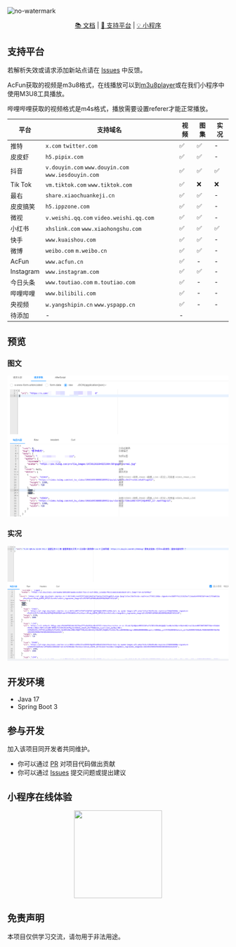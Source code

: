 ![no-watermark](https://socialify.git.ci/LauZzL/no-watermark/image?custom_description=%E5%9F%BA%E4%BA%8E+Spring+Boot+3+%E7%9A%84%E7%9F%AD%E8%A7%86%E9%A2%91%2F%E5%9B%BE%E9%9B%86%E5%8E%BB%E6%B0%B4%E5%8D%B0%E6%9C%8D%E5%8A%A1&custom_language=Spring+Boot&description=1&font=Inter&forks=1&language=1&name=1&owner=1&pattern=Circuit+Board&stargazers=1&theme=Auto)

<p align="center">
<p align="center">
<a href="./wiki/index.md">📚 文档</a> |
<a href="#支持平台">🎯 支持平台</a> |
<a href="#小程序在线体验">💡 小程序</a>
</p>


## 支持平台

若解析失效或请求添加新站点请在 [Issues](https://github.com/LauZzL/no-watermark/issues) 中反馈。

AcFun获取的视频是m3u8格式，在线播放可以到[m3u8player](https://m3u8player.org/)或在我们小程序中使用M3U8工具播放。

哔哩哔哩获取的视频格式是m4s格式，播放需要设置referer才能正常播放。

| 平台        | 支持域名                                              | 视频 | 图集 | 实况 |
|-----------|---------------------------------------------------|----|----|----|
| 推特        | `x.com` `twitter.com`                             | ✅  | ✅  | -  |
| 皮皮虾       | `h5.pipix.com`                                    | ✅  | ✅  | -  |
| 抖音        | `v.douyin.com` `www.douyin.com` `www.iesdouyin.com` | ✅  | ✅  | ✅ |
| Tik Tok   | `vm.tiktok.com` `www.tiktok.com`                  | ✅  | ❌️ | ❌️ |
| 最右        | `share.xiaochuankeji.cn`                          | ✅  | ✅  | -  |
| 皮皮搞笑      | `h5.ippzone.com`                                  | ✅  | ✅  | -  |
| 微视        | `v.weishi.qq.com` `video.weishi.qq.com`           | ✅  | ✅  | -  |
| 小红书       | `xhslink.com` `www.xiaohongshu.com`               | ✅  | ✅  | ✅ |
| 快手        | `www.kuaishou.com`                                | ✅  | ✅  | - |
| 微博        | `weibo.com` `m.weibo.cn`                          | ✅  | ✅  | - |
| AcFun     | `www.acfun.cn`                                    | ✅  | -  | - |
| Instagram | `www.instagram.com`                               | ✅  | ✅  | - |
| 今日头条      | `www.toutiao.com`  `m.toutiao.com`                | ✅  | -  | - |
| 哔哩哔哩      | `www.bilibili.com`                                | ✅  | -  | - |
| 央视频       | `w.yangshipin.cn`  `www.yspapp.cn`          | ✅  | -  | - |
| 待添加       | -                                                 | -  |



## 预览

### 图文

![图文](/wiki/images/preview-1.png)

### 实况

![实况](/wiki/images/preview-2.png)


## 开发环境

- Java 17
- Spring Boot 3

## 参与开发

加入该项目同开发者共同维护。

- 你可以通过 [PR](https://github.com/LauZzL/no-watermark/pulls) 对项目代码做出贡献
- 你可以通过 [Issues](https://github.com/LauZzL/no-watermark/issues) 提交问题或提出建议


## 小程序在线体验

<div align="center" >
<img style="display: block; margin: 0 auto; " src="https://iili.io/FtOBlkX.jpg" width="200" height="200" />
</div>


## 免责声明

本项目仅供学习交流，请勿用于非法用途。